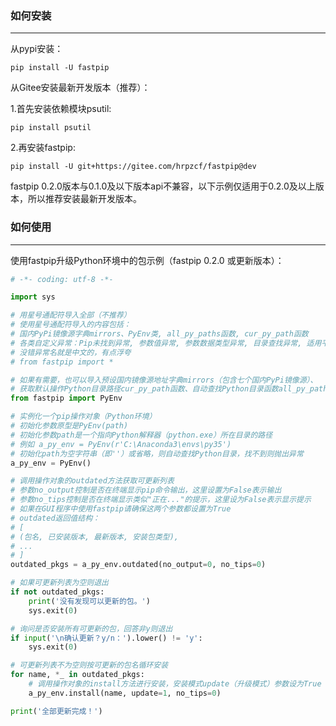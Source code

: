 ### 如何安装

------

从pypi安装：

```
pip install -U fastpip
```



从Gitee安装最新开发版本（推荐）：

1.首先安装依赖模块psutil:

```
pip install psutil
```

2.再安装fastpip:

```
pip install -U git+https://gitee.com/hrpzcf/fastpip@dev
```

fastpip 0.2.0版本与0.1.0及以下版本api不兼容，以下示例仅适用于0.2.0及以上版本，所以推荐安装最新开发版本。



### 如何使用

------

使用fastpip升级Python环境中的包示例（fastpip 0.2.0 或更新版本）：

```python
# -*- coding: utf-8 -*-

import sys

# 用星号通配符导入全部（不推荐）
# 使用星号通配符导入的内容包括：
# 国内PyPi镜像源字典mirrors、PyEnv类, all_py_paths函数, cur_py_path函数
# 各类自定义异常：Pip未找到异常, 参数值异常, 参数数据类型异常, 目录查找异常, 适用平台异常
# 没错异常名就是中文的，有点浮夸
# from fastpip import *

# 如果有需要，也可以导入预设国内镜像源地址字典mirrors（包含七个国内PyPi镜像源）、
# 获取默认操作Python目录路径cur_py_path函数、自动查找Python目录函数all_py_paths等。
from fastpip import PyEnv

# 实例化一个pip操作对象（Python环境）
# 初始化参数原型是PyEnv(path)
# 初始化参数path是一个指向Python解释器（python.exe）所在目录的路径
# 例如 a_py_env = PyEnv(r'C:\Anaconda3\envs\py35')
# 初始化path为空字符串（即''）或省略，则自动查找Python目录，找不到则抛出异常
a_py_env = PyEnv()

# 调用操作对象的outdated方法获取可更新列表
# 参数no_output控制是否在终端显示pip命令输出，这里设置为False表示输出
# 参数no_tips控制是否在终端显示类似"正在..."的提示，这里设为False表示显示提示
# 如果在GUI程序中使用fastpip请确保这两个参数都设置为True
# outdated返回值结构：
# [
# (包名, 已安装版本, 最新版本, 安装包类型),
# ...
# ]
outdated_pkgs = a_py_env.outdated(no_output=0, no_tips=0)

# 如果可更新列表为空则退出
if not outdated_pkgs:
    print('没有发现可以更新的包。')
    sys.exit(0)

# 询问是否安装所有可更新的包，回答非y则退出
if input('\n确认更新？y/n：').lower() != 'y':
    sys.exit(0)

# 可更新列表不为空则按可更新的包名循环安装
for name, *_ in outdated_pkgs:
    # 调用操作对象的install方法进行安装，安装模式update（升级模式）参数设为True
    a_py_env.install(name, update=1, no_tips=0)

print('全部更新完成！')

```

